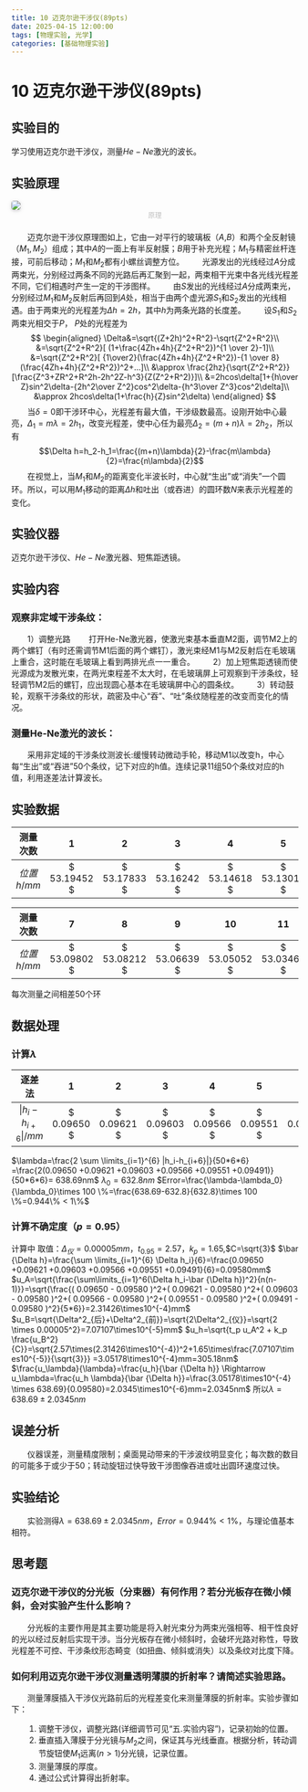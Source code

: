 ```yaml
---
title: 10 迈克尔逊干涉仪(89pts)
date: 2025-04-15 12:00:00
tags: [物理实验, 光学]
categories: [基础物理实验]
---
```

# 10 迈克尔逊干涉仪(89pts)
## 实验目的 
学习使用迈克尔逊干涉仪，测量$He-Ne$激光的波长。

## 实验原理

<div style="margin-bottom: 1px align=center">
<img style="border-radius: 0.3125em;
    box-shadow: 0 2px 4px 0 rgba(34,36,38,.12),0 2px 10px 0 rgba(34,36,38,.08);" 
    src="imgs\principle.png">
</div>
<div style="margin-bottom: 20px;">
<center style="font-size:12px;color:#C0C0C0;padding=2px">原理</center>
</div>

&emsp;&emsp;迈克尔逊干涉仪原理图如上，它由一对平行的玻璃板（$A$,$B$）和两个全反射镜（$M_1,M_2$）组成；其中$A$的一面上有半反射膜；$B$用于补充光程；$M_1$与精密丝杆连接，可前后移动；$M_1$和$M_2$都有小螺丝调整方位。
&emsp;&emsp;光源发出的光线经过$A$分成两束光，分别经过两条不同的光路后再汇聚到一起，两束相干光束中各光线光程差不同，它们相遇时产生一定的干涉图样。
&emsp;&emsp;由$S$发出的光线经过$A$分成两束光，分别经过$M_1$和$M_2$反射后再回到$A$处，相当于由两个虚光源$S_1$和$S_2$发出的光线相遇。由于两束光的光程差为$\Delta h=2h$，其中$h$为两条光路的长度差。
&emsp;&emsp;设$S_1$和$S_2$两束光相交于$P$，
$P$处的光程差为
$$
\begin{aligned}
\Delta&=\sqrt{(Z+2h)^2+R^2}-\sqrt{Z^2+R^2}\\
&=\sqrt{Z^2+R^2}[ (1+\frac{4Zh+4h}{Z^2+R^2})^{1 \over 2}-1]\\
&=\sqrt{Z^2+R^2}[ {1\over2}(\frac{4Zh+4h}{Z^2+R^2})-{1 \over 8}(\frac{4Zh+4h}{Z^2+R^2})^2+...]\\
&\approx \frac{2hz}{\sqrt{Z^2+R^2}}[\frac{Z^3+ZR^2+R^2h-2h^2Z-h^3}{Z(Z^2+R^2)}]\\
&=2hcos\delta[1+{h\over Z}sin^2\delta-{2h^2\over Z^2}cos^2\delta-{h^3\over Z^3}cos^2\delta]\\
&\approx 2hcos\delta(1+\frac{h}{Z}sin^2\delta)
\end{aligned}
$$
&emsp;&emsp;当$\delta=0$即干涉环中心，光程差有最大值，干涉级数最高。设刚开始中心最亮，$\Delta_1=m\lambda=2h_1$，改变光程差，使中心任为最亮$\Delta_2=(m+n)\lambda=2h_2$，所以有
$$\Delta h=h_2-h_1=\frac{(m+n)\lambda}{2}-\frac{m\lambda}{2}=\frac{n\lambda}{2}$$
&emsp;&emsp;在视觉上，当$M_1$和$M_2$的距离变化半波长时，中心就“生出”或“消失”一个圆环。所以，可以用$M_1$移动的距离$\Delta h$和吐出（或吞进）的圆环数$N$来表示光程差的变化。

## 实验仪器
迈克尔逊干涉仪、$He-Ne$激光器、短焦距透镜。
## 实验内容
### 观察非定域干涉条纹： 
&emsp;&emsp;1）调整光路
&emsp;&emsp;打开He-Ne激光器，使激光束基本垂直M2面，调节M2上的两个螺钉（有时还需调节M1后面的两个螺钉），激光束经M1与M2反射后在毛玻璃上重合，这时能在毛玻璃上看到两排光点一一重合。 
&emsp;&emsp;2）加上短焦距透镜而使光源成为发散光束，在两光束程差不太大时，在毛玻璃屏上可观察到干涉条纹，轻轻调节M2后的螺钉，应出现圆心基本在毛玻璃屏中心的圆条纹。 
&emsp;&emsp;3）转动鼓轮，观察干涉条纹的形状，疏密及中心“吞”、“吐”条纹随程差的改变而变化的情况。 
### 测量He-Ne激光的波长： 
&emsp;&emsp;采用非定域的干涉条纹测波长:缓慢转动微动手轮，移动M1以改变h，中心每“生出”或“吞进”50个条纹，记下对应的h值。连续记录11组50个条纹对应的h值，利用逐差法计算波长。

## 实验数据

|测量次数|$1$|$2$|$3$|$4$|$5$|$6$|
|:--:|:--:|:--:|:--:|:--:|:--:|:--:|
|$位置h/mm$|$ 53.19452 $|$ 53.17833 $|$ 53.16242 $|$ 53.14618 $|$ 53.13011 $|$ 53.11424 $|


|测量次数|$7$|$8$|$9$|$10$|$11$|$12$|
|:--:|:--:|:--:|:--:|:--:|:--:|:--:|
|$位置h/mm$|$ 53.09802 $|$ 53.08212 $|$ 53.06639 $|$ 53.05052 $|$ 53.03460 $|$ 53.01933 $|

每次测量之间相差50个环
## 数据处理
### 计算$\lambda$
|逐差法|$1$|$2$|$3$|$4$|$5$|$6$|
|:--:|:--:|:--:|:--:|:--:|:--:|:--:|
|$\|h_i-h_{i+6}\|/mm$|$ 0.09650 $|$ 0.09621 $|$ 0.09603 $|$ 0.09566 $|$ 0.09551 $|$ 0.09491 $|

$\lambda=\frac{2 \sum \limits_{i=1}^{6} |h_i-h_{i+6}|}{50*6*6} =\frac{2(0.09650 +0.09621 +0.09603 +0.09566 +0.09551 +0.09491)}{50*6*6}= 638.69nm$
$\lambda_0=632.8nm$
$Error=\frac{\lambda-\lambda_0}{\lambda_0}\times 100 \%=\frac{638.69-632.8}{632.8}\times 100 \%=0.944\% < 1\%$

### 计算不确定度（$p=0.95$）
计算中 取值：$\Delta_{仪}=0.00005mm$，$t_{0.95}=2.57$，$k_p=1.65$,$C=\sqrt{3}$
$\bar {\Delta h}=\frac{\sum \limits_{i=1}^{6} \Delta h_i}{6}=\frac{0.09650 +0.09621 +0.09603 +0.09566 +0.09551 +0.09491}{6}=0.09580mm$
$u_A=\sqrt{\frac{\sum\limits_{i=1}^6(\Delta h_i-\bar {\Delta h})^2}{n(n-1)}}=\sqrt{\frac{( 0.09650 - 0.09580 )^2+( 0.09621 - 0.09580 )^2+( 0.09603 - 0.09580 )^2+( 0.09566 - 0.09580 )^2+( 0.09551 - 0.09580 )^2+( 0.09491 - 0.09580 )^2}{5*6}}=2.31426\times10^{-4}mm$
$u_B=\sqrt{\Delta^2_{后}+\Delta^2_{前}}=\sqrt{2\Delta^2_{仪}}=\sqrt{2 \times 0.00005^2}=7.07107\times10^{-5}mm$
$u_h=\sqrt{t_p u_A^2 + k_p \frac{u_B^2}{C}}=\sqrt{2.57\times(2.31426\times10^{-4})^2+1.65\times\frac{7.07107\times10^{-5}}{\sqrt{3}}}
=3.05178\times10^{-4}mm=305.18nm$
$\frac{u_\lambda}{\lambda}=\frac{u_h}{\bar {\Delta h}} \Rightarrow u_\lambda=\frac{u_h \lambda}{\bar  {\Delta h}}=\frac{3.05178\times10^{-4} \times 638.69}{0.09580}=2.0345\times10^{-6}mm=2.0345nm$
所以$\lambda=638.69 \pm 2.0345 nm$

## 误差分析
&emsp;&emsp;仪器误差，测量精度限制；桌面晃动带来的干涉波纹明显变化；每次数的数目的可能多于或少于$50$；转动旋钮过快导致干涉图像吞进或吐出圆环速度过快。
## 实验结论
&emsp;&emsp;实验测得$\lambda=638.69 \pm 2.0345 nm$，$Error=0.944\% < 1\%$，与理论值基本相符。

## 思考题
### 迈克尔逊干涉仪的分光板（分束器）有何作用？若分光板存在微小倾斜，会对实验产生什么影响？ 
&emsp;&emsp;分光板的主要作用是其主要功能是将入射光束分为两束光强相等、相干性良好的光以经过反射后实现干涉。当分光板存在微小倾斜时，会破坏光路对称性，导致光程差不可控、干涉条纹形态畸变（如扭曲、倾斜或消失）以及条纹对比度下降。
### 如何利用迈克尔逊干涉仪测量透明薄膜的折射率？请简述实验思路。
&emsp;&emsp;测量薄膜插入干涉仪光路前后的光程差变化来测量薄膜的折射率。实验步骤如下：
<ol>

1. 调整干涉仪，调整光路(详细调节可见“五.实验内容”)，记录初始的位置。
2. 垂直插入薄膜于分光镜与$M_2$之间，保证其与光线垂直。根据分析，转动调节旋钮使$M_1$远离($n>1$)分光镜，记录位置。
3. 测量薄膜的厚度。
4. 通过公式计算得出折射率。
   
</ol>
